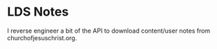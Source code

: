 # LDS Notes

I reverse engineer a bit of the API to download content/user notes from churchofjesuschrist.org.